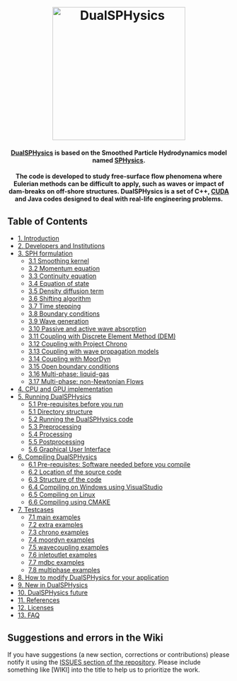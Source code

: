 <h1 align="center">
  <br>
  <a href="http://dual.sphysics.org/"><img src="http://design.sphysics.org/img/logo_dualsphysics.png" alt="DualSPHysics" width="300"></a>
</h1>

<h4 align="center"><a href="https://http://www.dual.sphysics.org" target="_blank">DualSPHysics</a> is based on the Smoothed Particle Hydrodynamics model named <a href="https://http://www.sphysics.org" target="_blank">SPHysics</a>.</h4>

<h4 align="center">The code is developed to study free-surface flow phenomena where Eulerian methods can be difficult to apply, such as waves or impact of dam-breaks on off-shore structures. DualSPHysics is a set of C++, <a href="https://developer.nvidia.com/cuda-zone" target="_blank">CUDA</a> and Java codes designed to deal with real-life engineering problems.</h4>


## Table of Contents
<div>
    <ul>
        <li>
            <a href="1.-Introduction">1. Introduction</a>
        </li>
        <li>
            <a href="2.-Developers-and-Institutions">2. Developers and Institutions</a>
        </li>
        <li>
            <a href="3.-SPH-formulation">3. SPH formulation</a>
            <ul>
                <li><a href="3.-SPH-formulation#31-smoothing-kernel">3.1 Smoothing kernel</a></li>
                <li><a href="3.-SPH-formulation#32-momentum-equation">3.2 Momentum equation</a></li>
                <li><a href="3.-SPH-formulation#33-continuity-equation">3.3 Continuity equation</a></li>
                <li><a href="3.-SPH-formulation#34-equation-of-state">3.4 Equation of state</a></li>
                <li><a href="3.-SPH-formulation#35-density-diffusion-term">3.5 Density diffusion term</a></li>
                <li><a href="3.-SPH-formulation#36-shifting-algorithm">3.6 Shifting algorithm</a></li>
                <li><a href="3.-SPH-formulation#37-time-stepping">3.7 Time stepping</a></li>
                <li><a href="3.-SPH-formulation#38-boundary-conditions">3.8 Boundary conditions</a></li>
                <li><a href="3.-SPH-formulation#39-wave-generation">3.9 Wave generation</a></li>
                <li><a href="3.-SPH-formulation#310-passive-and-active-wave-absorption">3.10 Passive and active wave absorption</a></li>
                <li><a href="3.-SPH-formulation#311-coupling-with-discrete-element-method-dem">3.11 Coupling with Discrete Element Method (DEM)</a></li>
                <li><a href="3.-SPH-formulation#312-coupling-dualsphysics-with-project-chrono">3.12 Coupling with Project Chrono</a></li>
                <li><a href="3.-SPH-formulation#313-coupling-with-wave-propagation-models">3.13 Coupling with wave propagation models</a></li>
                <li><a href="3.-SPH-formulation#314-coupling-with-moordyn">3.14 Coupling with MoorDyn</a></li>
                <li><a href="3.-SPH-formulation#315-open-boundary-conditions">3.15 Open boundary conditions</a></li>
                <li><a href="3.-SPH-formulation#316-multi-phase-two-phase-liquid-gas-implementation-in-dualsphysics">3.16 Multi-phase: liquid-gas</a></li>
                <li><a href="3.-SPH-formulation#317-multi-phase-two-phase-liquid-sediment-implementation-in-dualsphysics">3.17 Multi-phase: non-Newtonian Flows</a></li>
            </ul>
        </li>
        <li>
            <a href="4.-CPU-and-GPU-implementation">4. CPU and GPU implementation</a>
        </li>
        <li>
            <a href="5.-Running-DualSPHysics">5. Running DualSPHysics</a>
            <ul>
                <li><a href="5.-Running-DualSPHysics#51-pre-requisites-before-you-run">5.1 Pre-requisites before you run</a></li>
                <li><a href="5.-Running-DualSPHysics#52-directory-structure">5.1 Directory structure</a></li>
                <li><a href="5.-Running-DualSPHysics#53-running-the-dualsphysics-code">5.2 Running the DualSPHysics code</a></li>
                <li><a href="5.-Running-DualSPHysics#54-preprocessing">5.3 Preprocessing</a></li>
                <li><a href="5.-Running-DualSPHysics#55-processing">5.4 Processing</a></li>
                <li><a href="5.-Running-DualSPHysics#56-postprocessing">5.5 Postprocessing</a></li>
                <li><a href="5.-Running-DualSPHysics#57-graphical-user-interface">5.6 Graphical User Interface</a></li>
            </ul>
        </li>
        <li>
            <a href="6.-Compiling-DualSPHysics">6. Compiling DualSPHysics</a>
            <ul>
                <li><a href="6.-Compiling-DualSPHysics#61-pre-requisites-software-needed-before-you-compile">6.1 Pre-requisites: Software needed before you compile</a></li>
                <li><a href="6.-Compiling-DualSPHysics#62-location-of-the-source-code">6.2 Location of the source code</a></li>
                <li><a href="6.-Compiling-DualSPHysics#63-structure-of-the-code">6.3 Structure of the code</a></li>
                <li><a href="6.-Compiling-DualSPHysics#64-compiling-on-windows-using-visualstudio">6.4 Compiling on Windows using VisualStudio</a></li>
                <li><a href="6.-Compiling-DualSPHysics#65-compiling-on-linux">6.5 Compiling on Linux</a></li>
                <li><a href="6.-Compiling-DualSPHysics#66-compiling-using-cmake">6.6 Compiling using CMAKE</a></li>
            </ul>
        </li>
        <li>
            <a href="7.-Testcases">7. Testcases</a>
            <ul>
                <li><a href="7.-Testcases#71-main-examples">7.1 main examples</a></li>
                <li><a href="7.-Testcases#72-extra-examples">7.2 extra examples</a></li>
                <li><a href="7.-Testcases#73-chrono-examples">7.3 chrono examples</a></li>
                <li><a href="7.-Testcases#74-moordyn-examples">7.4 moordyn examples</a></li>
                <li><a href="7.-Testcases#75-wavecoupling-examples">7.5 wavecoupling examples</a></li>
                <li><a href="7.-Testcases#76-inletoutlet-examples">7.6 inletoutlet examples</a></li>
                <li><a href="7.-Testcases#77-mdbc-examples">7.7 mdbc examples</a></li>
                <li><a href="7.-Testcases#78-multiphase-examples">7.8 multiphase examples</a></li>
            </ul>
        </li>
        <li>
            <a href="8.-How-to-modify-DualSPHysics-for-your-application">8. How to modify DualSPHysics for your application</a>
        </li>
        <li>
            <a href="9.-New-in-DualSPHysics">9. New in DualSPHysics</a>
        </li>
        <li>
            <a href="10.-DualSPHysics-future">10. DualSPHysics future</a>
        </li>
        <li>
            <a href="11.-References">11. References</a>
        </li>
        <li>
            <a href="12.-Licenses">12. Licenses</a>
        </li>
        <li>
            <a href="13.-FAQ">13. FAQ</a>
        </li>
       </ul>
</div>

## Suggestions and errors in the Wiki
If you have suggestions (a new section, corrections or contributions) please notify it using the [ISSUES section of the repository](https://github.com/DualSPHysics/DualSPHysics/issues). Please include something like [WIKI] into the title to help us to prioritize the work.
